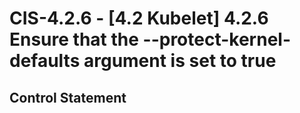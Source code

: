 # CIS-4.2.6 - \[4.2 Kubelet\] 4.2.6 Ensure that the --protect-kernel-defaults argument is set to true

## Control Statement
